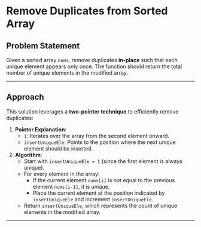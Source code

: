 # Remove Duplicates from Sorted Array

## Problem Statement

Given a sorted array `nums`, remove duplicates **in-place** such that each unique element appears only once. The function should return the total number of unique elements in the modified array.

---

## Approach

This solution leverages a **two-pointer technique** to efficiently remove duplicates:

1. **Pointer Explanation**:
   - `i`: Iterates over the array from the second element onward.
   - `insertUniqueEle`: Points to the position where the next unique element should be inserted.
2. **Algorithm**:
   - Start with `insertUniqueEle = 1` (since the first element is always unique).
   - For every element in the array:
     - If the current element `nums[i]` is not equal to the previous element `nums[i-1]`, it is unique.
     - Place the current element at the position indicated by `insertUniqueEle` and increment `insertUniqueEle`.
   - Return `insertUniqueEle`, which represents the count of unique elements in the modified array.

---


